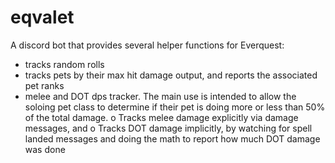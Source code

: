 # eqvalet

A discord bot that provides several helper functions for Everquest:
  - tracks random rolls
  - tracks pets by their max hit damage output, and reports the associated pet ranks
  - melee and DOT dps tracker.  The main use is intended to allow the soloing pet class to determine if their pet is doing more or less than 50% of the total damage.
      o Tracks melee damage explicitly via damage messages, and 
      o Tracks DOT damage implicitly, by watching for spell landed messages and doing the math to report how much DOT damage was done
      
 
